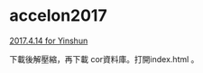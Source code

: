 # accelon2017

[2017.4.14 for Yinshun](http://ya.ksana.tw/yinshun/release/yinshun20170414.zip)

下載後解壓縮，再下載 cor資料庫。打開index.html 。
